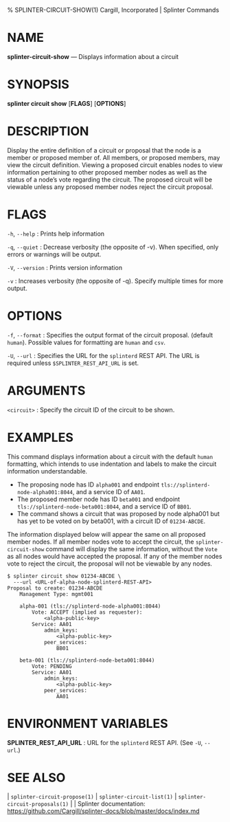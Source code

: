 % SPLINTER-CIRCUIT-SHOW(1) Cargill, Incorporated | Splinter Commands

NAME
====

**splinter-circuit-show** — Displays information about a circuit

SYNOPSIS
========
**splinter circuit show** \[**FLAGS**\] \[**OPTIONS**\] <circuit>

DESCRIPTION
===========
Display the entire definition of a circuit or proposal that the node is a member
or proposed member of. All members, or proposed members, may view the circuit
definition. Viewing a proposed circuit enables nodes to view information pertaining
to other proposed member nodes as well as the status of a node’s vote regarding
the circuit. The proposed circuit will be viewable unless any proposed member nodes
reject the circuit proposal.

FLAGS
=====
`-h`, `--help`
: Prints help information

`-q`, `--quiet`
: Decrease verbosity (the opposite of -v). When specified, only errors or
  warnings will be output.

`-V`, `--version`
: Prints version information

`-v`
: Increases verbosity (the opposite of -q). Specify multiple times for more
  output.

OPTIONS
=======
`-f`, `--format` <format>
: Specifies the output format of the circuit proposal. (default `human`).
  Possible values for formatting are `human` and `csv`.

`-U`, `--url` <url>
: Specifies the URL for the `splinterd` REST API. The URL is required unless
  `$SPLINTER_REST_API_URL` is set.


ARGUMENTS
=========
`<circuit>`
: Specify the circuit ID of the circuit to be shown.

EXAMPLES
========
This command displays information about a circuit with the default `human`
formatting, which intends to use indentation and labels to make the circuit information understandable.

* The proposing node has ID `alpha001` and endpoint
  `tls://splinterd-node-alpha001:8044`, and a service ID of `AA01`.
* The proposed member node has ID `beta001` and endpoint
  `tls://splinterd-node-beta001:8044`, and a service ID of `BB01`.
* The command shows a circuit that was proposed by node alpha001 but has yet to
  be voted on by beta001, with a circuit ID of `01234-ABCDE`.

The information displayed below will appear the same on all proposed member nodes.
If all member nodes vote to accept the circuit, the `splinter-circuit-show`
command will display the same information, without the `Vote` as all nodes would
have accepted the proposal. If any of the member nodes vote to reject the circuit,
the proposal will not be viewable by any nodes.

```
$ splinter circuit show 01234-ABCDE \
  ---url <URL-of-alpha-node-splinterd-REST-API>
Proposal to create: 01234-ABCDE
    Management Type: mgmt001

    alpha-001 (tls://splinterd-node-alpha001:8044)
        Vote: ACCEPT (implied as requester):
            <alpha-public-key>
        Service: AA01
            admin_keys:
                <alpha-public-key>
            peer_services:
                BB01

    beta-001 (tls://splinterd-node-beta001:8044)
        Vote: PENDING
        Service: AA01
            admin_keys:
                <alpha-public-key>
            peer_services:
                AA01
```

ENVIRONMENT VARIABLES
=====================
**SPLINTER_REST_API_URL**
: URL for the `splinterd` REST API. (See `-U`, `--url`.)

SEE ALSO
========
| `splinter-circuit-propose(1)`
| `splinter-circuit-list(1)`
| `splinter-circuit-proposals(1)`
|
| Splinter documentation: https://github.com/Cargill/splinter-docs/blob/master/docs/index.md
